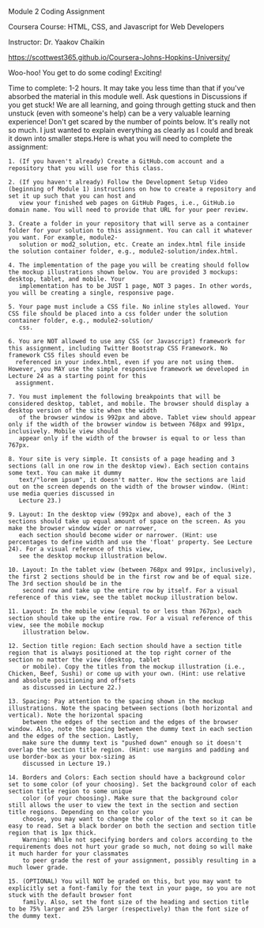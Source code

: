 Module 2 Coding Assignment

Coursera Course: HTML, CSS, and Javascript for Web Developers

Instructor:  Dr.  Yaakov Chaikin

https://scottwest365.github.io/Coursera-Johns-Hopkins-University/

Woo-hoo! You get to do some coding! Exciting!

Time to complete: 1-2 hours. It may take you less time than that if you've absorbed the material in this module well.
Ask questions in Discussions if you get stuck! We are all learning, and going through getting stuck and then unstuck (even with someone's help) can be a very valuable learning experience! Don't get scared by the number of points below. It's really not so much. I just wanted to explain everything as clearly as I could and break it down into smaller steps.Here is what you will need to complete the assignment:

    1. (If you haven't already) Create a GitHub.com account and a repository that you will use for this class.
    
    2. (If you haven't already) Follow the Development Setup Video (beginning of Module 1) instructions on how to create a repository and set it up such that you can host and   
       view your finished web pages on GitHub Pages, i.e., GitHub.io domain name. You will need to provide that URL for your peer review.
       
    3. Create a folder in your repository that will serve as a container folder for your solution to this assignment. You can call it whatever you want. For example, module2-
       solution or mod2_solution, etc. Create an index.html file inside the solution container folder, e.g., module2-solution/index.html.
       
    4. The implementation of the page you will be creating should follow the mockup illustrations shown below. You are provided 3 mockups: desktop, tablet, and mobile. Your 
       implementation has to be JUST 1 page, NOT 3 pages. In other words, you will be creating a single, responsive page.
       
    5. Your page must include a CSS file. No inline styles allowed. Your CSS file should be placed into a css folder under the solution container folder, e.g., module2-solution/
       css.
       
    6. You are NOT allowed to use any CSS (or Javascript) framework for this assignment, including Twitter Bootstrap CSS Framework. No framework CSS files should even be 
      referenced in your index.html, even if you are not using them. However, you MAY use the simple responsive framework we developed in Lecture 24 as a starting point for this  
      assignment.
      
    7. You must implement the following breakpoints that will be considered desktop, tablet, and mobile. The browser should display a desktop version of the site when the width 
       of the browser window is 992px and above. Tablet view should appear only if the width of the browser window is between 768px and 991px, inclusively. Mobile view should 
       appear only if the width of the browser is equal to or less than 767px.
       
    8. Your site is very simple. It consists of a page heading and 3 sections (all in one row in the desktop view). Each section contains some text. You can make it dummy 
       text/"lorem ipsum", it doesn't matter. How the sections are laid out on the screen depends on the width of the browser window. (Hint: use media queries discussed in 
       Lecture 23.)
       
    9. Layout: In the desktop view (992px and above), each of the 3 sections should take up equal amount of space on the screen. As you make the browser window wider or narrower, 
       each section should become wider or narrower. (Hint: use percentages to define width and use the 'float' property. See Lecture 24). For a visual reference of this view,   
       see the desktop mockup illustration below.
       
    10. Layout: In the tablet view (between 768px and 991px, inclusively), the first 2 sections should be in the first row and be of equal size. The 3rd section should be in the 
        second row and take up the entire row by itself. For a visual reference of this view, see the tablet mockup illustration below.
        
    11. Layout: In the mobile view (equal to or less than 767px), each section should take up the entire row. For a visual reference of this view, see the mobile mockup 
        illustration below.
        
    12. Section title region: Each section should have a section title region that is always positioned at the top right corner of the section no matter the view (desktop, tablet 
        or mobile). Copy the titles from the mockup illustration (i.e., Chicken, Beef, Sushi) or come up with your own. (Hint: use relative and absolute positioning and offsets 
        as discussed in Lecture 22.)
        
    13. Spacing: Pay attention to the spacing shown in the mockup illustrations. Note the spacing between sections (both horizontal and vertical). Note the horizontal spacing 
        between the edges of the section and the edges of the browser window. Also, note the spacing between the dummy text in each section and the edges of the section. Lastly, 
        make sure the dummy text is "pushed down" enough so it doesn't overlap the section title region. (Hint: use margins and padding and use border-box as your box-sizing as 
        discussed in Lecture 19.)
        
    14. Borders and Colors: Each section should have a background color set to some color (of your choosing). Set the background color of each section title region to some unique 
        color (of your choosing). Make sure that the background color still allows the user to view the text in the section and section title regions. Depending on the color you 
        choose, you may want to change the color of the text so it can be easy to read. Set a black border on both the section and section title region that is 1px thick. 
        Warning: While not specifying borders and colors according to the requirements does not hurt your grade so much, not doing so will make it much harder for your classmates 
        to peer grade the rest of your assignment, possibly resulting in a much lower grade.
        
    15. (OPTIONAL) You will NOT be graded on this, but you may want to explicitly set a font-family for the text in your page, so you are not stuck with the default browser font 
        family. Also, set the font size of the heading and section title to be 75% larger and 25% larger (respectively) than the font size of the dummy text.


